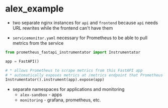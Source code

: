 # alex_example

- two separate nginx instances for `api` and `frontend` because `api` needs URL rewrites while the frontend can't have them

- `servicemonitor.yaml` necessary for Prometheus to be able to pull metrics from the service

```python
from prometheus_fastapi_instrumentator import Instrumentator

app = FastAPI()

# * allows Prometheus to scrape metrics from this FastAPI app
# * automatically exposes metrics at /metrics endpoint that Prometheus can scrape
Instrumentator().instrument(app).expose(app)
```

- separate namespaces for applications and monitoring
  - `alex-sandbox` - apps
  - `monitoring` - grafana, prometheus, etc.
